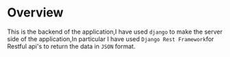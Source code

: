 # Overview
This is the backend of the application,I have used <code>django</code> to make the server side of the application,In particular I have used <code>Django Rest Framework</code>for Restful api's to return the data in <code>JSON</code> format.
